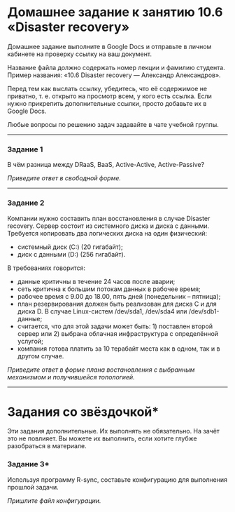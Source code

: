 # Домашнее задание к занятию 10.6 «Disaster recovery»Домашнее задание выполните в Google Docs и отправьте в личном кабинете на проверку ссылку на ваш документ.Название файла должно содержать номер лекции и фамилию студента. Пример названия: «10.6 Disaster recovery — Александр Александров».Перед тем как выслать ссылку, убедитесь, что её содержимое не приватно, т. е.  открыто на просмотр всем, у кого есть ссылка. Если нужно прикрепить дополнительные ссылки, просто добавьте их в Google Docs.Любые вопросы по решению задач задавайте в чате учебной группы.---### Задание 1В чём разница между DRaaS, BaaS, Active-Active, Active-Passive?*Приведите ответ в свободной форме.*---### Задание 2Компании нужно составить план восстановления в случае Disaster recovery. Сервер состоит из системного диска и диска с данными. Требуется копировать два логических диска на один физический: - системный диск (C:) (20 гигабайт);- диск с данными (D:) (256 гигабайт). В требованиях говорится: - данные критичны в течение 24 часов после аварии;- сеть критична к большим потокам данных в рабочее время;- рабочее время с 9.00 до 18.00, пять дней (понедельник – пятница);- план резервирования должен быть реализован для диска C и для диска D. В случае Linux-систем /dev/sda1, /dev/sda4 или /dev/sdb1-данные;- считается, что для этой задачи может быть: 1) поставлен второй сервер или 2) выбрана облачная инфраструктура с определённой услугой;- компания готова платить за 10 терабайт места как в одном, так и в другом случае. *Приведите ответ в форме плана востановления с выбранным механизмом и получившейся топологией.*---# Задания со звёздочкой*Эти задания дополнительные. Их выполнять не обязательно. На зачёт это не повлияет. Вы можете их выполнить, если хотите глубже разобраться в материале. ### Задание 3*Используя программу R-sync, составьте конфигурацию для выполнения прошлой задачи.*Пришлите файл конфигурации.*